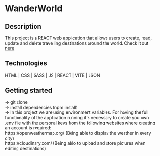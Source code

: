 <h1>WanderWorld</h1>

<h2>Description</h2>

This project is a REACT web application that allows users to create, read, update and delete travelling destinations around the world.
Check it out <a href="https://waanderworld.netlify.app/">here</a>

<h2>Technologies</h2>
HTML | CSS | SASS | JS | REACT | VITE | JSON

<h2>Getting started</h2>
-> git clone <br>
-> install dependencies (npm install) <br>
-> In this project we are using environment variables. For having the full functionality of the application running it's necessary to create you own .env file with the personal keys from the following websites where creating an account is required: <br>
 https://openweathermap.org/ (Being able to display the weather in every city) <br>
 https://cloudinary.com/ (Being ablo to upload and store pictures when editing destinations)
